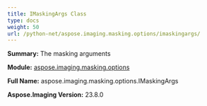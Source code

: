 ```yaml
---
title: IMaskingArgs Class
type: docs
weight: 50
url: /python-net/aspose.imaging.masking.options/imaskingargs/
---
```


**Summary:** The masking arguments

**Module:** [aspose.imaging.masking.options](/imaging/python-net/aspose.imaging.masking.options/)

**Full Name:** aspose.imaging.masking.options.IMaskingArgs

**Aspose.Imaging Version:** 23.8.0



